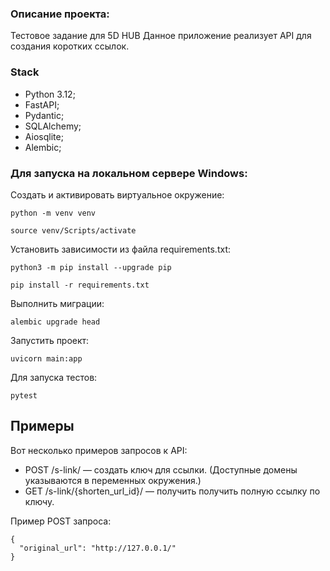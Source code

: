 ### Описание проекта:

Тестовое задание для 5D HUB
Данное приложение реализует API для создания коротких ссылок.

### Stack
* Python 3.12;
* FastAPI;
* Pydantic;
* SQLAlchemy;
* Aiosqlite;
* Alembic;

### Для запуска на локальном сервере Windows:

Cоздать и активировать виртуальное окружение:

```
python -m venv venv
```

```
source venv/Scripts/activate
```

Установить зависимости из файла requirements.txt:

```
python3 -m pip install --upgrade pip
```

```
pip install -r requirements.txt
```

Выполнить миграции:

```
alembic upgrade head
```

Запустить проект:

```
uvicorn main:app
```

Для запуска тестов:

```
pytest
```

## Примеры

Вот несколько примеров запросов к API:

-  POST /s-link/ — создать ключ для ссылки. (Доступные домены указываются в переменных окружения.)
-  GET /s-link/{shorten_url_id}/ — получить получить полную ссылку по ключу.

Пример POST запроса:

```
{
  "original_url": "http://127.0.0.1/"
}
```
